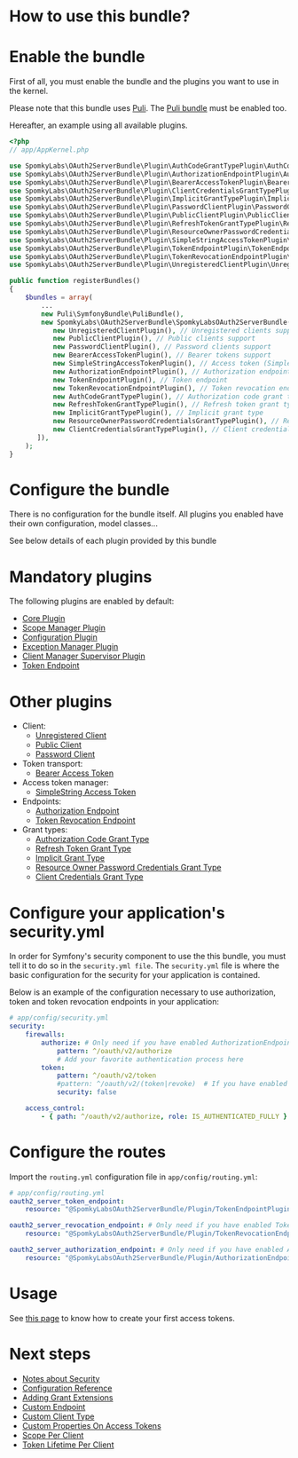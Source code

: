 How to use this bundle?
=======================

# Enable the bundle

First of all, you must enable the bundle and the plugins you want to use in the kernel.

Please note that this bundle uses [Puli](puli.io). The [Puli bundle](https://github.com/puli/symfony-bundle) must be enabled too.

Hereafter, an example using all available plugins.

```php
<?php
// app/AppKernel.php

use SpomkyLabs\OAuth2ServerBundle\Plugin\AuthCodeGrantTypePlugin\AuthCodeGrantTypePlugin;
use SpomkyLabs\OAuth2ServerBundle\Plugin\AuthorizationEndpointPlugin\AuthorizationEndpointPlugin;
use SpomkyLabs\OAuth2ServerBundle\Plugin\BearerAccessTokenPlugin\BearerAccessTokenPlugin;
use SpomkyLabs\OAuth2ServerBundle\Plugin\ClientCredentialsGrantTypePlugin\ClientCredentialsGrantTypePlugin;
use SpomkyLabs\OAuth2ServerBundle\Plugin\ImplicitGrantTypePlugin\ImplicitGrantTypePlugin;
use SpomkyLabs\OAuth2ServerBundle\Plugin\PasswordClientPlugin\PasswordClientPlugin;
use SpomkyLabs\OAuth2ServerBundle\Plugin\PublicClientPlugin\PublicClientPlugin;
use SpomkyLabs\OAuth2ServerBundle\Plugin\RefreshTokenGrantTypePlugin\RefreshTokenGrantTypePlugin;
use SpomkyLabs\OAuth2ServerBundle\Plugin\ResourceOwnerPasswordCredentialsGrantTypePlugin\ResourceOwnerPasswordCredentialsGrantTypePlugin;
use SpomkyLabs\OAuth2ServerBundle\Plugin\SimpleStringAccessTokenPlugin\SimpleStringAccessTokenPlugin;
use SpomkyLabs\OAuth2ServerBundle\Plugin\TokenEndpointPlugin\TokenEndpointPlugin;
use SpomkyLabs\OAuth2ServerBundle\Plugin\TokenRevocationEndpointPlugin\TokenRevocationEndpointPlugin;
use SpomkyLabs\OAuth2ServerBundle\Plugin\UnregisteredClientPlugin\UnregisteredClientPlugin;

public function registerBundles()
{
    $bundles = array(
        ...
        new Puli\SymfonyBundle\PuliBundle(),
        new SpomkyLabs\OAuth2ServerBundle\SpomkyLabsOAuth2ServerBundle([
           new UnregisteredClientPlugin(), // Unregistered clients support
           new PublicClientPlugin(), // Public clients support
           new PasswordClientPlugin(), // Password clients support
           new BearerAccessTokenPlugin(), // Bearer tokens support
           new SimpleStringAccessTokenPlugin(), // Access token (Simple string)
           new AuthorizationEndpointPlugin(), // Authorization endpoint
           new TokenEndpointPlugin(), // Token endpoint
           new TokenRevocationEndpointPlugin(), // Token revocation endpoint
           new AuthCodeGrantTypePlugin(), // Authorization code grant type
           new RefreshTokenGrantTypePlugin(), // Refresh token grant type
           new ImplicitGrantTypePlugin(), // Implicit grant type
           new ResourceOwnerPasswordCredentialsGrantTypePlugin(), // Resource owner password credentials grant type
           new ClientCredentialsGrantTypePlugin(), // Client credentials grant type
       ]),
    );
}
```

# Configure the bundle

There is no configuration for the bundle itself.
All plugins you enabled have their own configuration, model classes...

See below details of each plugin provided by this bundle

# Mandatory plugins

The following plugins are enabled by default:
* [Core Plugin](Resources/doc/Plugin/Core.md)
* [Scope Manager Plugin](Resources/doc/Plugin/ScopeManager.md)
* [Configuration Plugin](Resources/doc/Plugin/Configuration.md)
* [Exception Manager Plugin](Resources/doc/Plugin/ExceptionManager.md)
* [Client Manager Supervisor Plugin](Resources/doc/Plugin/ClientManagerSupervisor.md)
* [Token Endpoint](Resources/doc/Plugin/TokenEndpoint.md)

# Other plugins

* Client:
    * [Unregistered Client](Resources/doc/Plugin/UnregisteredClient.md)
    * [Public Client](Resources/doc/Plugin/PublicClient.md)
    * [Password Client](Resources/doc/Plugin/PasswordClient.md)
* Token transport:
    * [Bearer Access Token](Resources/doc/Plugin/BearerAccessToken.md)
* Access token manager:
    * [SimpleString Access Token](Resources/doc/Plugin/SimpleStringAccessToken.md)
* Endpoints:
    * [Authorization Endpoint](Resources/doc/Plugin/AuthorizationEndpoint.md)
    * [Token Revocation Endpoint](Resources/doc/Plugin/TokenRevocationEndpoint.md)
* Grant types:
    * [Authorization Code Grant Type](Resources/doc/Plugin/AuthCodeGrantType.md)
    * [Refresh Token Grant Type](Resources/doc/Plugin/RefreshTokenGrantType.md)
    * [Implicit Grant Type](Resources/doc/Plugin/ImplicitGrantType.md)
    * [Resource Owner Password Credentials Grant Type](Resources/doc/Plugin/ResourceOwnerPasswordCredentialsGrantType.md)
    * [Client Credentials Grant Type](Resources/doc/Plugin/ClientCredentialsGrantType.md)

# Configure your application's security.yml

In order for Symfony's security component to use the this bundle, you must tell it to do so in the `security.yml file`.
The `security.yml` file is where the basic configuration for the security for your application is contained.

Below is an example of the configuration necessary to use authorization, token and token revocation endpoints in your application:

```yml
# app/config/security.yml
security:
    firewalls:
        authorize: # Only need if you have enabled AuthorizationEndpointPlugin
            pattern: ^/oauth/v2/authorize
            # Add your favorite authentication process here
        token:
            pattern: ^/oauth/v2/token
            #pattern: ^/oauth/v2/(token|revoke)  # If you have enabled TokenRevocationEndpointPlugin, comment the previous line and uncomment this one
            security: false

    access_control:
        - { path: ^/oauth/v2/authorize, role: IS_AUTHENTICATED_FULLY }
```

# Configure the routes

Import the `routing.yml` configuration file in `app/config/routing.yml`:

```yml
# app/config/routing.yml
oauth2_server_token_endpoint:
    resource: "@SpomkyLabsOAuth2ServerBundle/Plugin/TokenEndpointPlugin/Resources/config/routing/token_endpoint.xml"

oauth2_server_revocation_endpoint: # Only need if you have enabled TokenRevocationEndpointPlugin
    resource: "@SpomkyLabsOAuth2ServerBundle/Plugin/TokenRevocationEndpointPlugin/Resources/config/routing/revocation_endpoint.xml"

oauth2_server_authorization_endpoint: # Only need if you have enabled AuthorizationEndpointPlugin
    resource: "@SpomkyLabsOAuth2ServerBundle/Plugin/AuthorizationEndpointPlugin/Resources/config/routing/authorization_endpoint.xml"

```

# Usage

See [this page](Usage/Index.md) to know how to create your first access tokens.

# Next steps

* [Notes about Security](Next/Security.md)
* [Configuration Reference](Next/ConfigurationReference.md)
* [Adding Grant Extensions](Next/AddingGrantExtensions.md)
* [Custom Endpoint](Next/CustomEndpoint.md)
* [Custom Client Type](Next/CustomClientType.md)
* [Custom Properties On Access Tokens](Next/CustomPropertiesOnAccessTokens.md)
* [Scope Per Client](Next/ScopePerClient.md)
* [Token Lifetime Per Client](Next/STokenLifetimePerClient.md)
